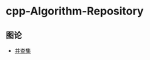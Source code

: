 # cpp-Algorithm-Repository

## 图论
- [并查集](https://github.com/holybigpriest/cpp-Algorithm-Repository/edit/main/README.md)
